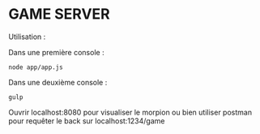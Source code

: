 # GAME SERVER

Utilisation :

Dans une première console :

```
node app/app.js

```
Dans une deuxième console :

```
gulp

```

Ouvrir localhost:8080 pour visualiser le morpion ou bien utiliser postman pour requêter le back sur localhost:1234/game
